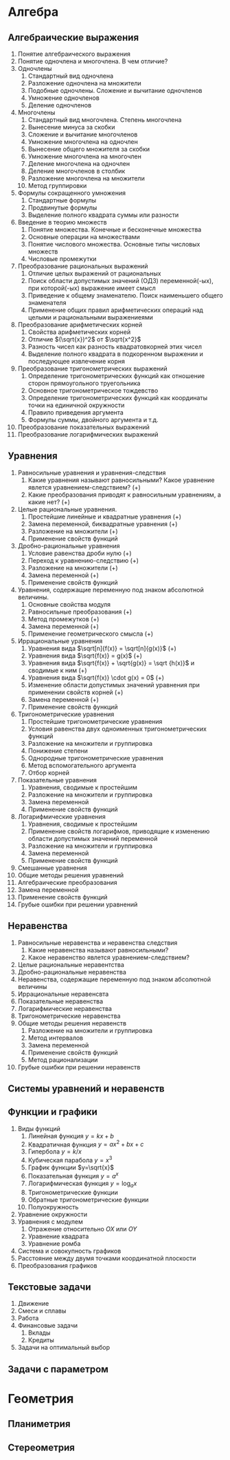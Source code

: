 # Алгебра
## Алгебраические выражения

1. Понятие алгебраического выражения
2. Понятие одночлена и многочлена. В чем отличие?
3. Одночлены
   1. Стандартный вид одночлена
   2. Разложение одночлена на множители
   3. Подобные одночлены. Сложение и вычитание одночленов
   4. Умножение одночленов
   5. Деление одночленов
4. Многочлены
   1. Стандартный вид многочлена. Степень многочлена
   2. Вынесение минуса за скобки
   3. Сложение и вычитание многочленов
   4. Умножение многочлена на одночлен
   5. Вынесение общего множителя за скобки
   6. Умножение многочлена на многочлен
   7. Деление многочлена на одночлен
   8. Деление многочленов в столбик
   9. Разложение многочлена на множители
   10. Метод группировки
5. Формулы сокращенного умножения
   1. Стандартные формулы
   2. Продвинутые формулы
   3. Выделение полного квадрата суммы или разности
6. Введение в теорию множеств
   1. Понятие множества. Конечные и бесконечные множества
   2. Основные операции на множествами
   3. Понятие числового множества. Основные типы числовых множеств
   4.  Числовые промежутки
7. Преобразование рациональных выражений
   1. Отличие целых выражений от рациональных
   2. Поиск области допустимых значений (ОДЗ) переменной(-ых), при которой(-ых) выражение имеет смысл
   3.  Приведение к общему знаменателю. Поиск наименьшего общего знаменателя
   4.  Применение общих правил арифметических операций над целыми и рациональными выражениеями 
8. Преобразование арифметических корней
   1. Свойства арифметических корней
   2. Отличие $(\sqrt{x})^2$ от $\sqrt{x^2}$
   3. Разность чисел как разность квадратовкорней этих чисел
   4. Выделение полного квадрата в подкоренном выражении и последующее извлечение корня
9. Преобразование тригонометрических выражений
   1. Определение тригонометрических функций как отношение сторон прямоугольного труегольника
   2. Основное тригонометрическое тождевство
   3. Определение тригонометрических функций как координаты точки на единичной окружности
   4. Правило приведения аргумента
   5. Формулы суммы, двойного аргумента и т.д.
10. Преобразование показательных выражений
11. Преобразование логарифмических выражений
## Уравнения
1. Равносильные уравнения и уравнения-следствия
   1. Какие уравнения называют равносильными? Какое уравнение явлется уравнением-следствием? (+)
   2. Какие преобразования приводят к равносильным уравнениям, а какие нет? (+)
2. Целые рациональные уравнения.
   1. Простейшие линейные и квадратные уравнения (+)
   2. Замена переменной, биквадратные уравнения (+)
   3. Разложение на множители (+)
   4. Применение свойств функций 
3. Дробно-рациональные уравнения 
   1. Условие равенства дроби нулю (+)
   2. Переход к уравнению-следствию (+)
   3. Разложение на множители (+)
   4. Замена переменной (+)
   5. Применение свойств функций 
4. Уравнения, содержащие переменную под знаком абсолютной величины.
   1. Основные свойства модуля
   2. Равносильные преобразования (+)
   3. Метод промежутков (+)
   4. Замена переменной (+)
   5. Применение геометрического смысла (+)
5. Иррациональные уравнения
   1. Уравнения вида $\sqrt[n]{f(x)} = \sqrt[n]{g(x)}$ (+)
   2. Уравнения вида $\sqrt{f(x)} = g(x)$ (+)
   3. Уравнения вида $\sqrt{f(x)} + \sqrt{g(x)} = \sqrt {h(x)}$ и сводимые к ним (+)
   4. Уравнения вида $\sqrt{f(x)} \cdot g(x) = 0$ (+)
   5. Изменение области допустимых значений уравнения при применении свойств корней (+)
   6. Замена переменной (+)
   7. Применение свойств функций
6. Тригонометрические уравнения
   1. Простейшие тригонометрические уравнения
   2. Условия равенства двух одноименных тригонометрических функций
   3. Разложение на множители и группировка
   4. Понижение степени
   5. Однородные тригонометрические уравнения
   6. Метод вспомогательного аргумента
   7. Отбор корней
7. Показательные уравнения
   1. Уравнения, сводимые к простейшим
   2. Разложение на множители и группировка
   3. Замена переменной
   4. Применение свойств функций
8. Логарифмические уравнения
   1. Уравнения, сводимые к простейшим
   2. Применение свойств логарифмов, приводящие к изменению области допустимых значений переменной
   3. Разложение на множители и группировка
   4. Замена переменной
   5. Применение свойств функций
9.  Смешанные уравнения
10. Общие методы решения уравнений
   6. Алгебраические преобразования
   7. Замена переменной
   8. Применение свойств функций
11. Грубые ошибки при решении уравнений
## Неравенства
1. Равносильные неравенства и неравенства следствия
   1. Какие неравенства называют равносильными?
   2. Какое неравенство явлется уравнением-следствием?
2. Целые рациональные неравентства
3. Дробно-рациональные неравенства
4. Неравенства, содержащие переменную под знаком абсолютной величины
5. Иррациональные неравенсвта
6. Показательные неравенства
7. Логарифмические неравенства
8. Тригонометрические неравенства
9. Общие методы решения неравенств
   1. Разложение на множители и группировка
   2. Метод интервалов
   3. Замена переменной
   4. Применение свойств функций
   5. Метод рационализации
10. Грубые ошибки при решении неравенств
## Системы уравнений и неравенств
## Функции и графики
1. Виды функций
   1. Линейная функция $y=kx+b$
   2. Квадратичная функция $y=ax^2+bx+c$
   3. Гипербола $y=k/x$
   4. Кубическая парабола $y=x^3$
   5. График функции $y=\sqrt{x}$
   6. Показательная функция $y=a^x$
   7. Логарифмическая функция $y=\log_a x$
   8. Тригонометрические функции
   9. Обратные тригонометрические функции
   10. Полуокружность
2. Уравнение окружности
3. Уравнения с модулем
   1. Отражение относительно $OX$ или $OY$
   2. Уравнение квадрата
   3. Уравнение ромба
4. Система и совокупность графиков
5. Расстояние между двумя точками координатной плоскости
6. Преобразования графиков
## Текстовые задачи
1. Движение
2. Смеси и сплавы
3. Работа
4. Финансовые задачи
   1. Вклады
   2. Кредиты
5. Задачи на оптимальный выбор
## Задачи с параметром

# Геометрия
## Планиметрия
## Стереометрия